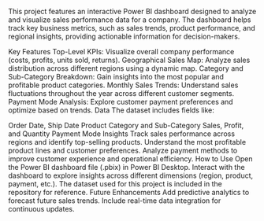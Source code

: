 This project features an interactive Power BI dashboard designed to analyze and visualize sales performance data for a company. The dashboard helps track key business metrics, such as sales trends, product performance, and regional insights, providing actionable information for decision-makers.

Key Features
Top-Level KPIs: Visualize overall company performance (costs, profits, units sold, returns).
Geographical Sales Map: Analyze sales distribution across different regions using a dynamic map.
Category and Sub-Category Breakdown: Gain insights into the most popular and profitable product categories.
Monthly Sales Trends: Understand sales fluctuations throughout the year across different customer segments.
Payment Mode Analysis: Explore customer payment preferences and optimize based on trends.
Data
The dataset includes fields like:

Order Date, Ship Date
Product Category and Sub-Category
Sales, Profit, and Quantity
Payment Mode
Insights
Track sales performance across regions and identify top-selling products.
Understand the most profitable product lines and customer preferences.
Analyze payment methods to improve customer experience and operational efficiency.
How to Use
Open the Power BI dashboard file (.pbix) in Power BI Desktop.
Interact with the dashboard to explore insights across different dimensions (region, product, payment, etc.).
The dataset used for this project is included in the repository for reference.
Future Enhancements
Add predictive analytics to forecast future sales trends.
Include real-time data integration for continuous updates.
